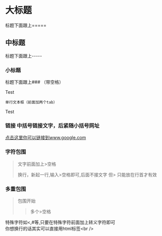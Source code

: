 大标题
=====
标题下面跟上=====

中标题
-----
标题下面跟上-----

### 小标题
标题下面跟上### （带空格）

Test

    单行文本框（前面加两个tab）

Test

### 链接 中括号链接文字，后紧随小括号网址
[点击这里你可以链接到www.google.com](http://www.google.com)

### 字符包围
> 文字前面加上>空格
>
> 换行，新起一行,输入>空格即可,后面不接文字
> 但> 只能放在行首才有效

### 多重包围
> 包围开始
> > 多个>空格

特殊字符如<,#等,只要在特殊字符前面加上转义字符即可<br />
你想换行的话其实可以直接用html标签\<br /\>
